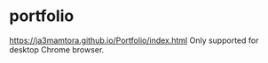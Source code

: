 # portfolio
https://ja3mamtora.github.io/Portfolio/index.html
Only supported for desktop Chrome browser.
